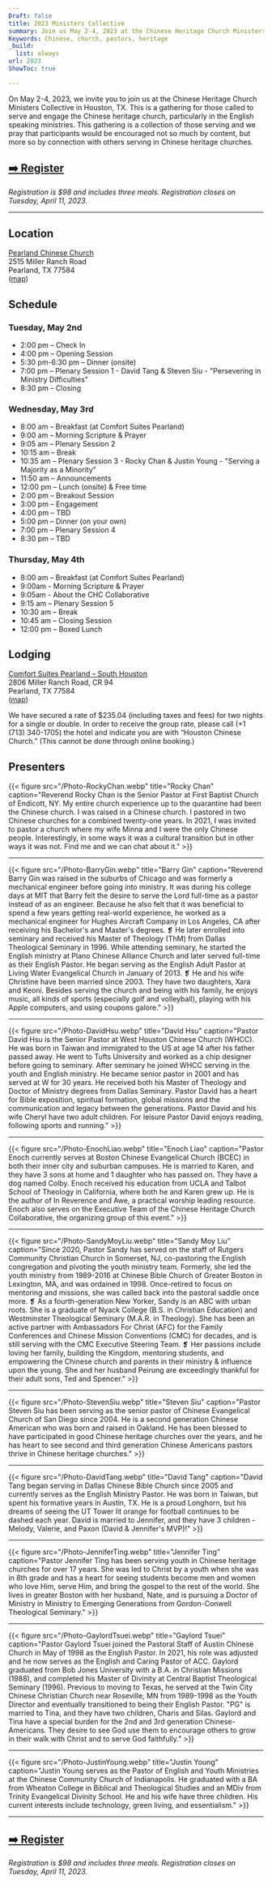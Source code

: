 ```yaml
---
Draft: false
title: 2023 Ministers Collective
summary: Join us May 2-4, 2023 at the Chinese Heritage Church Ministers Collective in Houston, TX.
Keywords: Chinese, church, pastors, heritage
_build:
  list: always
url: 2023
ShowToc: true

---
```

On May 2-4, 2023, we invite you to join us at the Chinese Heritage Church Ministers Collective in Houston, TX. This is a gathering for those called to serve and engage the Chinese heritage church, particularly in the English speaking ministries. This gathering is a collection of those serving and we pray that participants would be encouraged not so much by content, but more so by connection with others serving in Chinese heritage churches.

## [➡️ Register](https://bit.ly/3Pesh4e)

*Registration is $98 and includes three meals. Registration closes on Tuesday, April 11, 2023.*



---

## Location

[Pearland Chinese Church](http://www.pccchome.org)\
2515 Miller Ranch Road\
Pearland, TX 77584\
([map](https://goo.gl/maps/s1ZkPxh3gsD5xqFv5))

## Schedule

### Tuesday, May 2nd

* 2:00 pm – Check In
* 4:00 pm – Opening Session 
* 5:30 pm-6:30 pm – Dinner (onsite)
* 7:00 pm – Plenary Session 1 - David Tang & Steven Siu - "Persevering in Ministry Difficulties"
* 8:30 pm – Closing

### Wednesday, May 3rd

* 8:00 am – Breakfast (at Comfort Suites Pearland)
* 9:00 am – Morning Scripture & Prayer
* 9:05 am – Plenary Session 2
* 10:15 am – Break
* 10:35 am – Plenary Session 3 -  Rocky Chan & Justin Young - "Serving a Majority as a Minority"
* 11:50 am – Announcements
* 12:00 pm – Lunch (onsite) & Free time
* 2:00 pm – Breakout Session
* 3:00 pm – Engagement
* 4:00 pm – TBD
* 5:00 pm – Dinner (on your own)
* 7:00 pm – Plenary Session 4
* 8:30 pm – TBD

### Thursday, May 4th

* 8:00 am – Breakfast (at Comfort Suites Pearland)
* 9:00am - Morning Scripture & Prayer
* 9:05am - About the CHC Collaborative
* 9:15 am – Plenary Session 5
* 10:30 am – Break
* 10:45 am – Closing Session
* 12:00 pm – Boxed Lunch

## Lodging

[Comfort Suites Pearland – South Houston](https://www.choicehotels.com/texas/pearland/comfort-suites-hotels/tx952)\
2806 Miller Ranch Road, CR 94\
Pearland, TX 77584\
([map](https://goo.gl/maps/uFbg8ixXVb4s4Yzk9))  

We have secured a rate of $235.04 (including taxes and fees) for two nights for a single or double. In order to receive the group rate, please call (+1 (713) 340-1705) the hotel and indicate you are with “Houston Chinese Church.” (This cannot be done through online booking.)

## Presenters


{{< figure src="/Photo-RockyChan.webp" title="Rocky Chan" caption="Reverend Rocky Chan is the Senior Pastor at First Baptist Church of Endicott, NY. My entire church experience up to the quarantine had been the Chinese church. I was raised in a Chinese church. I pastored in two Chinese churches for a combined twenty-one years. In 2021, I was invited to pastor a church where my wife Minna and I were the only Chinese people. Interestingly, in some ways it was a cultural transition but in other ways it was not. Find me and we can chat about it." >}}

---

{{< figure src="/Photo-BarryGin.webp" title="Barry Gin" caption="Reverend Barry Gin was raised in the suburbs of Chicago and was formerly a mechanical engineer before going into ministry. It was during his college days at MIT that Barry felt the desire to serve the Lord full-time as a pastor instead of as an engineer. Because he also felt that it was beneficial to spend a few years getting real-world experience, he worked as a mechanical engineer for Hughes Aircraft Company in Los Angeles, CA after receiving his Bachelor's and Master's degrees. ❡ He later enrolled into seminary and received his Master of Theology (ThM) from Dallas Theological Seminary in 1996. While attending seminary, he started the English ministry at Plano Chinese Alliance Church and later served full-time as their English Pastor. He began serving as the English Adult Pastor at Living Water Evangelical Church in January of 2013. ❡ He and his wife Christine have been married since 2003. They have two daughters, Xara and Keoni. Besides serving the church and being with his family, he enjoys music, all kinds of sports (especially golf and volleyball), playing with his Apple computers, and using coupons galore." >}}

---

{{< figure src="/Photo-DavidHsu.webp" title="David Hsu" caption="Pastor David Hsu is the Senior Pastor at West Houston Chinese Church (WHCC). He was born in Taiwan and immigrated to the US at age 14 after his father passed away. He went to Tufts University and worked as a chip designer before going to seminary. After seminary he joined WHCC serving in the youth and English ministry. He became senior pastor in 2001 and has served at W for 30 years. He received both his Master of Theology and Doctor of Ministry degrees from Dallas Seminary.  Pastor David has a heart for Bible exposition, spiritual formation, global missions and the communication and legacy between the generations. Pastor David and his wife Cheryl have two adult children. For leisure Pastor David enjoys reading, following sports and running." >}}

---

{{< figure src="/Photo-EnochLiao.webp" title="Enoch Liao" caption="Pastor Enoch currently serves at Boston Chinese Evangelical Church (BCEC) in both their inner city and suburban campuses. He is married to Karen, and they have 3 sons at home and 1 daughter who has passed on. They have a dog named Colby. Enoch received his education from UCLA and Talbot School of Theology in California, where both he and Karen grew up. He is the author of In Reverence and Awe, a practical worship leading resource. Enoch also serves on the Executive Team of the Chinese Heritage Church Collaborative, the organizing group of this event." >}}

---

{{< figure src="/Photo-SandyMoyLiu.webp" title="Sandy Moy Liu" caption="Since 2020, Pastor Sandy has served on the staff of Rutgers Community Christian Church in Somerset, NJ, co-pastoring the English congregation and pivoting the youth ministry team.  Formerly, she led the youth ministry from 1989-2016 at Chinese Bible Church of Greater Boston in Lexington, MA, and was ordained in 1998. Once-retired to focus on mentoring and missions, she was called back into the pastoral saddle once more. ❡ As a fourth-generation New Yorker, Sandy is an ABC with urban roots.  She is a graduate of Nyack College (B.S. in Christian Education) and Westminster Theological Seminary (M.A.R. in Theology). She has been an active partner with Ambassadors For Christ (AFC) for the Family Conferences and Chinese Mission Conventions (CMC) for decades, and is still serving with the CMC Executive Steering Team. ❡ Her passions include loving her family, building the Kingdom, mentoring students, and empowering the Chinese church and parents in their ministry & influence upon the young.  She and her husband Peirung are exceedingly thankful for their adult sons, Ted and Spencer." >}}

---

{{< figure src="/Photo-StevenSiu.webp" title="Steven Siu" caption="Pastor Steven Siu has been serving as the senior pastor of Chinese Evangelical Church of San Diego since 2004.  He is a second generation Chinese American who was born and raised in Oakland.  He has been blessed to have participated in good Chinese heritage churches over the years, and he has heart to see second and third generation Chinese Americans pastors thrive in Chinese heritage churches." >}}

---

{{< figure src="/Photo-DavidTang.webp" title="David Tang" caption="David Tang began serving in Dallas Chinese Bible Church since 2005 and currently serves as the English Ministry Pastor. He was born in Taiwan, but spent his formative years in Austin, TX. He is a proud Longhorn, but his dreams of seeing the UT Tower lit orange for football continues to be dashed each year. David is married to Jennifer, and they have 3 children - Melody, Valerie, and Paxon (David & Jennifer's MVP)!" >}}

---

{{< figure src="/Photo-JenniferTing.webp" title="Jennifer Ting" caption="Pastor Jennifer Ting has been serving youth in Chinese heritage churches for over 17 years. She was led to Christ by a youth when she was in 8th grade and has a heart for seeing students become men and women who love Him, serve Him, and bring the gospel to the rest of the world. She lives in greater Boston with her husband, Nate, and is pursuing a Doctor of Ministry in Ministry to Emerging Generations from Gordon-Conwell Theological Seminary." >}}

---

{{< figure src="/Photo-GaylordTsuei.webp" title="Gaylord Tsuei" caption="Pastor Gaylord Tsuei joined the Pastoral Staff of Austin Chinese Church in May of 1998 as the English Pastor.  In 2021, his role was adjusted and he now serves as the English and Caring Pastor of ACC.  Gaylord graduated from Bob Jones University with a B.A. in Christian Missions (1988), and completed his Master of Divinity at Central Baptist Theological Seminary (1996). Previous to moving to Texas, he served at the Twin City Chinese Christian Church near Roseville, MN from 1989-1998 as the Youth Director and eventually transitioned to being their English Pastor.  \"PG\" is married to Tina, and they have two children, Charis and Silas. Gaylord and Tina have a special burden for the 2nd and 3rd generation Chinese-Americans. They desire to see God use them to encourage others to grow in their walk with Christ and to serve God faithfully." >}}



--- 

{{< figure src="/Photo-JustinYoung.webp" title="Justin Young" caption="Justin Young serves as the Pastor of English and Youth Ministries at the Chinese Community Church of Indianapolis. He graduated with a BA from Wheaton College in Biblical and Theological Studies and an MDiv from Trinity Evangelical Divinity School. He and his wife have three children. His current interests include technology, green living, and essentialism." >}}

---

## [➡️ Register](https://bit.ly/3Pesh4e)

*Registration is $98 and includes three meals. Registration closes on Tuesday, April 11, 2023.*

